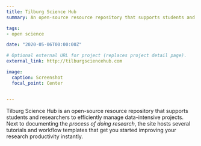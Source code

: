 ```yaml
---
title: Tilburg Science Hub
summary: An open-source resource repository that supports students and researchers to efficiently manage data-intensive projects.

tags:
- open science

date: "2020-05-06T00:00:00Z"

# Optional external URL for project (replaces project detail page).
external_link: http://tilburgsciencehub.com

image:
  caption: Screenshot
  focal_point: Center


---
```


Tilburg Science Hub is an open-source resource repository that supports students and researchers to efficiently manage data-intensive projects. Next to documenting the *process of doing research*, the site hosts several tutorials and workflow templates that get you started improving your research productivity instantly.
